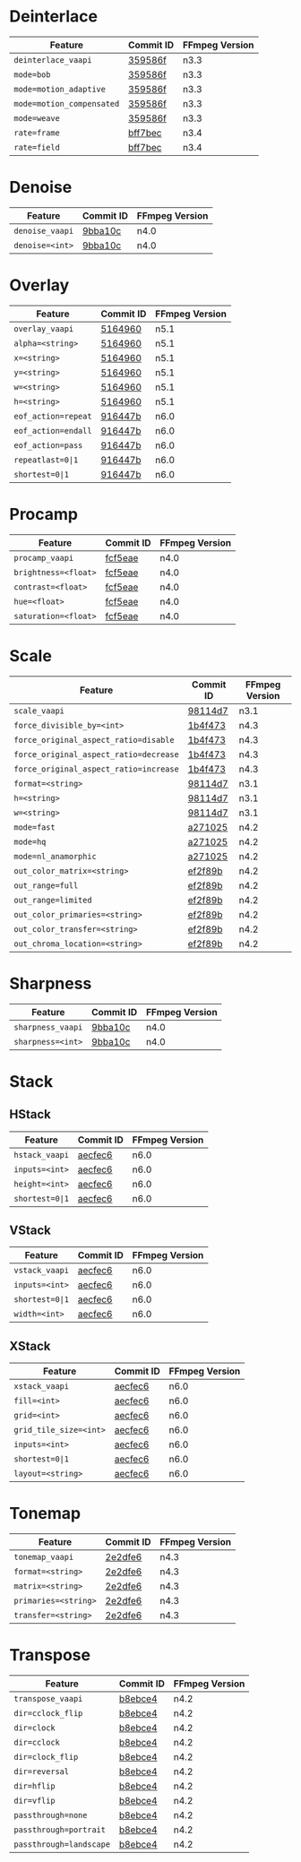 # Deinterlace

| Feature                     | Commit ID                                                  | FFmpeg Version |
| --------------------------- | ---------------------------------------------------------- | -------------- |
| `deinterlace_vaapi`         | [359586f](https://github.com/FFmpeg/FFmpeg/commit/359586f) | n3.3           |
| `mode=bob`                  | [359586f](https://github.com/FFmpeg/FFmpeg/commit/359586f) | n3.3           |
| `mode=motion_adaptive`      | [359586f](https://github.com/FFmpeg/FFmpeg/commit/359586f) | n3.3           |
| `mode=motion_compensated`   | [359586f](https://github.com/FFmpeg/FFmpeg/commit/359586f) | n3.3           |
| `mode=weave`                | [359586f](https://github.com/FFmpeg/FFmpeg/commit/359586f) | n3.3           |
| `rate=frame`                | [bff7bec](https://github.com/FFmpeg/FFmpeg/commit/bff7bec) | n3.4           |
| `rate=field`                | [bff7bec](https://github.com/FFmpeg/FFmpeg/commit/bff7bec) | n3.4           |

# Denoise

| Feature                     | Commit ID                                                  | FFmpeg Version |
| --------------------------- | ---------------------------------------------------------- | -------------- |
| `denoise_vaapi`             | [9bba10c](https://github.com/FFmpeg/FFmpeg/commit/9bba10c) | n4.0           |
| `denoise=<int>`             | [9bba10c](https://github.com/FFmpeg/FFmpeg/commit/9bba10c) | n4.0           |

# Overlay

| Feature                     | Commit ID                                                  | FFmpeg Version |
| --------------------------- | ---------------------------------------------------------- | -------------- |
| `overlay_vaapi`             | [5164960](https://github.com/FFmpeg/FFmpeg/commit/5164960) | n5.1           |
| `alpha=<string>`            | [5164960](https://github.com/FFmpeg/FFmpeg/commit/5164960) | n5.1           |
| `x=<string>`                | [5164960](https://github.com/FFmpeg/FFmpeg/commit/5164960) | n5.1           |
| `y=<string>`                | [5164960](https://github.com/FFmpeg/FFmpeg/commit/5164960) | n5.1           |
| `w=<string>`                | [5164960](https://github.com/FFmpeg/FFmpeg/commit/5164960) | n5.1           |
| `h=<string>`                | [5164960](https://github.com/FFmpeg/FFmpeg/commit/5164960) | n5.1           |
| `eof_action=repeat`         | [916447b](https://github.com/FFmpeg/FFmpeg/commit/916447b) | n6.0           |
| `eof_action=endall`         | [916447b](https://github.com/FFmpeg/FFmpeg/commit/916447b) | n6.0           |
| `eof_action=pass`           | [916447b](https://github.com/FFmpeg/FFmpeg/commit/916447b) | n6.0           |
| `repeatlast=0\|1`           | [916447b](https://github.com/FFmpeg/FFmpeg/commit/916447b) | n6.0           |
| `shortest=0\|1`             | [916447b](https://github.com/FFmpeg/FFmpeg/commit/916447b) | n6.0           |

# Procamp

| Feature                     | Commit ID                                                  | FFmpeg Version |
| --------------------------- | ---------------------------------------------------------- | -------------- |
| `procamp_vaapi`             | [fcf5eae](https://github.com/FFmpeg/FFmpeg/commit/fcf5eae) | n4.0           |
| `brightness=<float>`        | [fcf5eae](https://github.com/FFmpeg/FFmpeg/commit/fcf5eae) | n4.0           |
| `contrast=<float>`          | [fcf5eae](https://github.com/FFmpeg/FFmpeg/commit/fcf5eae) | n4.0           |
| `hue=<float>`               | [fcf5eae](https://github.com/FFmpeg/FFmpeg/commit/fcf5eae) | n4.0           |
| `saturation=<float>`        | [fcf5eae](https://github.com/FFmpeg/FFmpeg/commit/fcf5eae) | n4.0           |

# Scale

| Feature                     | Commit ID                                                  | FFmpeg Version |
| --------------------------- | ---------------------------------------------------------- | -------------- |
| `scale_vaapi`               | [98114d7](https://github.com/FFmpeg/FFmpeg/commit/98114d7) | n3.1           |
| `force_divisible_by=<int>`  | [1b4f473](https://github.com/FFmpeg/FFmpeg/commit/1b4f473) | n4.3           |
| `force_original_aspect_ratio=disable`  | [1b4f473](https://github.com/FFmpeg/FFmpeg/commit/1b4f473) | n4.3 |
| `force_original_aspect_ratio=decrease` | [1b4f473](https://github.com/FFmpeg/FFmpeg/commit/1b4f473) | n4.3 |
| `force_original_aspect_ratio=increase` | [1b4f473](https://github.com/FFmpeg/FFmpeg/commit/1b4f473) | n4.3 |
| `format=<string>`           | [98114d7](https://github.com/FFmpeg/FFmpeg/commit/98114d7) | n3.1           |
| `h=<string>`                | [98114d7](https://github.com/FFmpeg/FFmpeg/commit/98114d7) | n3.1           |
| `w=<string>`                | [98114d7](https://github.com/FFmpeg/FFmpeg/commit/98114d7) | n3.1           |
| `mode=fast`                 | [a271025](https://github.com/FFmpeg/FFmpeg/commit/a271025) | n4.2           |
| `mode=hq`                   | [a271025](https://github.com/FFmpeg/FFmpeg/commit/a271025) | n4.2           |
| `mode=nl_anamorphic`        | [a271025](https://github.com/FFmpeg/FFmpeg/commit/a271025) | n4.2           |
| `out_color_matrix=<string>` | [ef2f89b](https://github.com/FFmpeg/FFmpeg/commit/ef2f89b) | n4.2           |
| `out_range=full`            | [ef2f89b](https://github.com/FFmpeg/FFmpeg/commit/ef2f89b) | n4.2           |
| `out_range=limited`         | [ef2f89b](https://github.com/FFmpeg/FFmpeg/commit/ef2f89b) | n4.2           |
| `out_color_primaries=<string>` | [ef2f89b](https://github.com/FFmpeg/FFmpeg/commit/ef2f89b) | n4.2        |
| `out_color_transfer=<string>`  | [ef2f89b](https://github.com/FFmpeg/FFmpeg/commit/ef2f89b) | n4.2        |
| `out_chroma_location=<string>` | [ef2f89b](https://github.com/FFmpeg/FFmpeg/commit/ef2f89b) | n4.2        |

# Sharpness

| Feature                     | Commit ID                                                  | FFmpeg Version |
| --------------------------- | ---------------------------------------------------------- | -------------- |
| `sharpness_vaapi`           | [9bba10c](https://github.com/FFmpeg/FFmpeg/commit/9bba10c) | n4.0           |
| `sharpness=<int>`           | [9bba10c](https://github.com/FFmpeg/FFmpeg/commit/9bba10c) | n4.0           |

# Stack

## HStack

| Feature                     | Commit ID                                                  | FFmpeg Version |
| --------------------------- | ---------------------------------------------------------- | -------------- |
| `hstack_vaapi`              | [aecfec6](https://github.com/FFmpeg/FFmpeg/commit/aecfec6) | n6.0           |
| `inputs=<int>`              | [aecfec6](https://github.com/FFmpeg/FFmpeg/commit/aecfec6) | n6.0           |
| `height=<int>`              | [aecfec6](https://github.com/FFmpeg/FFmpeg/commit/aecfec6) | n6.0           |
| `shortest=0\|1`             | [aecfec6](https://github.com/FFmpeg/FFmpeg/commit/aecfec6) | n6.0           |

## VStack

| Feature                     | Commit ID                                                  | FFmpeg Version |
| --------------------------- | ---------------------------------------------------------- | -------------- |
| `vstack_vaapi`              | [aecfec6](https://github.com/FFmpeg/FFmpeg/commit/aecfec6) | n6.0           |
| `inputs=<int>`              | [aecfec6](https://github.com/FFmpeg/FFmpeg/commit/aecfec6) | n6.0           |
| `shortest=0\|1`             | [aecfec6](https://github.com/FFmpeg/FFmpeg/commit/aecfec6) | n6.0           |
| `width=<int>`               | [aecfec6](https://github.com/FFmpeg/FFmpeg/commit/aecfec6) | n6.0           |

## XStack

| Feature                     | Commit ID                                                  | FFmpeg Version |
| --------------------------- | ---------------------------------------------------------- | -------------- |
| `xstack_vaapi`              | [aecfec6](https://github.com/FFmpeg/FFmpeg/commit/aecfec6) | n6.0           |
| `fill=<int>`                | [aecfec6](https://github.com/FFmpeg/FFmpeg/commit/aecfec6) | n6.0           |
| `grid=<int>`                | [aecfec6](https://github.com/FFmpeg/FFmpeg/commit/aecfec6) | n6.0           |
| `grid_tile_size=<int>`      | [aecfec6](https://github.com/FFmpeg/FFmpeg/commit/aecfec6) | n6.0           |
| `inputs=<int>`              | [aecfec6](https://github.com/FFmpeg/FFmpeg/commit/aecfec6) | n6.0           |
| `shortest=0\|1`             | [aecfec6](https://github.com/FFmpeg/FFmpeg/commit/aecfec6) | n6.0           |
| `layout=<string>`           | [aecfec6](https://github.com/FFmpeg/FFmpeg/commit/aecfec6) | n6.0           |

# Tonemap

| Feature                     | Commit ID                                                  | FFmpeg Version |
| --------------------------- | ---------------------------------------------------------- | -------------- |
| `tonemap_vaapi`             | [2e2dfe6](https://github.com/FFmpeg/FFmpeg/commit/2e2dfe6) | n4.3           |
| `format=<string>`           | [2e2dfe6](https://github.com/FFmpeg/FFmpeg/commit/2e2dfe6) | n4.3           |
| `matrix=<string>`           | [2e2dfe6](https://github.com/FFmpeg/FFmpeg/commit/2e2dfe6) | n4.3           |
| `primaries=<string>`        | [2e2dfe6](https://github.com/FFmpeg/FFmpeg/commit/2e2dfe6) | n4.3           |
| `transfer=<string>`         | [2e2dfe6](https://github.com/FFmpeg/FFmpeg/commit/2e2dfe6) | n4.3           |

# Transpose

| Feature                     | Commit ID                                                  | FFmpeg Version |
| --------------------------- | ---------------------------------------------------------- | -------------- |
| `transpose_vaapi`           | [b8ebce4](https://github.com/FFmpeg/FFmpeg/commit/b8ebce4) | n4.2           |
| `dir=cclock_flip`           | [b8ebce4](https://github.com/FFmpeg/FFmpeg/commit/b8ebce4) | n4.2           |
| `dir=clock`                 | [b8ebce4](https://github.com/FFmpeg/FFmpeg/commit/b8ebce4) | n4.2           |
| `dir=cclock`                | [b8ebce4](https://github.com/FFmpeg/FFmpeg/commit/b8ebce4) | n4.2           |
| `dir=clock_flip`            | [b8ebce4](https://github.com/FFmpeg/FFmpeg/commit/b8ebce4) | n4.2           |
| `dir=reversal`              | [b8ebce4](https://github.com/FFmpeg/FFmpeg/commit/b8ebce4) | n4.2           |
| `dir=hflip`                 | [b8ebce4](https://github.com/FFmpeg/FFmpeg/commit/b8ebce4) | n4.2           |
| `dir=vflip`                 | [b8ebce4](https://github.com/FFmpeg/FFmpeg/commit/b8ebce4) | n4.2           |
| `passthrough=none`          | [b8ebce4](https://github.com/FFmpeg/FFmpeg/commit/b8ebce4) | n4.2           |
| `passthrough=portrait`      | [b8ebce4](https://github.com/FFmpeg/FFmpeg/commit/b8ebce4) | n4.2           |
| `passthrough=landscape`     | [b8ebce4](https://github.com/FFmpeg/FFmpeg/commit/b8ebce4) | n4.2           |

